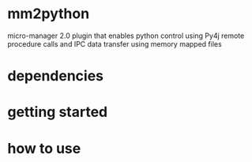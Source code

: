 # mm2python
micro-manager 2.0 plugin that enables python control using Py4j remote procedure calls and IPC data transfer using memory mapped files

# dependencies

# getting started

# how to use

